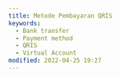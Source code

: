 ```yaml
---
title: Metode Pembayaran QRIS
keywords:
  - Bank transfer
  - Payment method
  - QRIS
  - Virtual Account
modified: 2022-04-25 19:27
---
```


